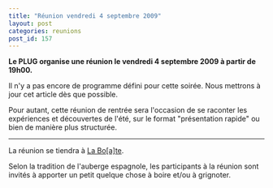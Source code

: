 ```yaml
---
title: "Réunion vendredi 4 septembre 2009"
layout: post
categories: reunions
post_id: 157
---
```

**Le PLUG organise une réunion le vendredi 4 septembre 2009 à partir de 19h00.**

Il n'y a pas encore de programme défini pour cette soirée. Nous mettrons à jour cet article dès que possible.

Pour autant, cette réunion de rentrée sera l'occasion de se raconter les expériences et découvertes de l'été, sur le format "présentation rapide" ou bien de manière plus structurée.

----
La réunion se tiendra à [La Bo\[a\]te](http://laboate.com/).

Selon la tradition de l'auberge espagnole, les participants à la réunion sont invités à apporter un petit quelque chose à boire et/ou à grignoter.